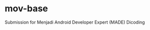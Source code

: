 # mov-base
Submission for Menjadi Android Developer Expert (MADE) Dicoding

[![<fikrifaizal>](https://circleci.com/gh/fikrifaizal/mov-base.svg?style=shield)](https://app.circleci.com/pipelines/github/fikrifaizal/mov-base)
